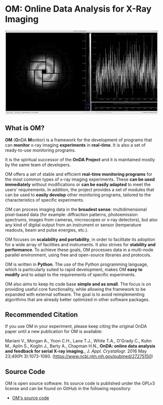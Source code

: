 # OM: Online Data Analysis for X-Ray Imaging

![OM](OndaScreenshot1.jpg)


## What is OM?

**OM** (**O**nDA **M**onitor) is a framework for the development of programs that can
**monitor** x-ray imaging **experiments** in **real-time**. It is also a set of
ready-to-use monitoring programs.

It is the spiritual successor of the **OnDA Project** and it is maintained mostly by
the same team of developers.

OM offers a set of stable and efficient **real-time monitoring programs** for the most
common types of x-ray imaging experiments. These **can be used immediately** without
modifications or **can be easily adapted** to meet the users’ requirements. In
addition, the project provides a set of modules that can be used to **easily develop**
other monitoring programs, tailored to the characteristics of specific experiments.

OM can process imaging data in the **broadest sense**: multidimensional pixel-based
data (for example: diffraction patterns, photoemission spectrums, images from cameras,
microscopes or x-ray detectors), but also any kind of digital output from an
instrument or sensor (temperature readouts, beam and pulse energies, etc.).

OM focuses on **scalability and portability**, in order to facilitate its adoption
for a wide array of facilities and instruments. It also strives for **stability and
performance**. To achieve these goals, OM processes data in a multi-node parallel
environment, using free and open-source libraries and protocols.

OM is written in **Python**. The use of the Python programming language, which is
particularly suited to rapid development, makes OM **easy to modify** and to adapt to
the requirements of specific experiments.

OM also aims to keep its code base **simple and as small**. The focus is on providing
useful core functionality, while allowing the framework to be expanded with external
software. The goal is to avoid reimplementing algorithms that are already better
optimized in other software packages.


## Recommended Citation

If you use OM in your experiment, please keep citing the original OnDA paper until a
new publication for OM is available:

  Mariani V., Morgan A., Yoon C.H., Lane T.J., White T.A., O'Grady C., Kuhn M., Aplin
  S., Koglin J., Barty A., Chapman H.N., **OnDA: online data analysis and feedback for
  serial X-ray imaging.**, J. *Appl. Crystallogr.* 2016 May 23;49(Pt 3):1073-1080.
  (https://www.ncbi.nlm.nih.gov/pubmed/27275150)


## Source Code


OM is open source software. Its source code is published under the GPLv3 license and
can be found on GitHub in the following repository:

* [OM's source code](https://github.com/omdevteam/om)
